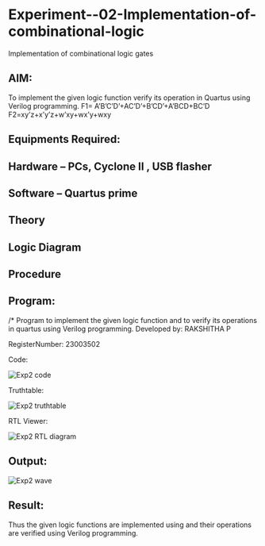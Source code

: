 # Experiment--02-Implementation-of-combinational-logic
Implementation of combinational logic gates
 
## AIM:
To implement the given logic function verify its operation in Quartus using Verilog programming.
 F1= A’B’C’D’+AC’D’+B’CD’+A’BCD+BC’D
F2=xy’z+x’y’z+w’xy+wx’y+wxy
 
 
 
## Equipments Required:
## Hardware – PCs, Cyclone II , USB flasher
## Software – Quartus prime


## Theory
 

## Logic Diagram
## Procedure
## Program:
/*
Program to implement the given logic function and to verify its operations in quartus using Verilog programming.
Developed by: RAKSHITHA P

RegisterNumber: 23003502

Code:


![Exp2 code](https://github.com/rakshithaprakashkumar11/Experiment--02-Implementation-of-combinational-logic-/assets/150994181/5276ed03-464f-47c1-af72-df93dcfd7753)

Truthtable:


![Exp2 truthtable](https://github.com/rakshithaprakashkumar11/Experiment--02-Implementation-of-combinational-logic-/assets/150994181/31ce8a37-6a39-4b4e-abce-10c3b4416312)


RTL Viewer:



![Exp2 RTL diagram](https://github.com/rakshithaprakashkumar11/Experiment--02-Implementation-of-combinational-logic-/assets/150994181/d141b4ca-2d10-4454-bcb4-08edc16a9b4c)



## Output:


![Exp2 wave](https://github.com/rakshithaprakashkumar11/Experiment--02-Implementation-of-combinational-logic-/assets/150994181/8da90a53-6872-45b6-869f-e97da88023b1)


## Result:
Thus the given logic functions are implemented using  and their operations are verified using Verilog programming.
